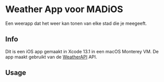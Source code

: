 # Weather App voor MADiOS

Een weerapp dat het weer kan tonen van elke stad die je meegeeft.

## Info

Dit is een iOS app gemaakt in Xcode 13.1 in een macOS Monterey VM. De app maakt gebruikt van de [WeatherAPI](https://www.weatherapi.com/) API. 

## Usage

